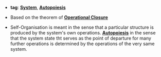 - **tag**: **[System](../notes/System)**, **[Autopoiesis](../notes/Autopoiesis)**
- Based on the theorem of **[Operational Closure](../notes/Operational_Closure)**

- Self-Organisation is meant in the sense that a particular structure is produced by the system's own operations. **[Autopoiesis](../notes/Autopoiesis)** in the sense that the system state tht serves as the point of departure for many further operations is determined by the operations of the very same system. 